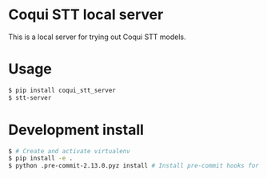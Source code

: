 # Coqui STT local server

This is a local server for trying out Coqui STT models.

# Usage

```bash
$ pip install coqui_stt_server
$ stt-server
```

# Development install

```bash
$ # Create and activate virtualenv
$ pip install -e .
$ python .pre-commit-2.13.0.pyz install # Install pre-commit hooks for development
```
